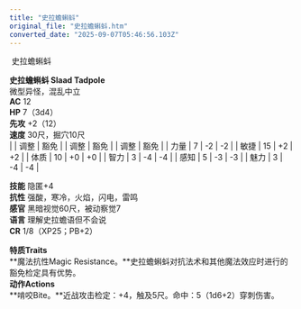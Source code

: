 ```yaml
---
title: "史拉蟾蝌蚪"
original_file: "史拉蟾蝌蚪.htm"
converted_date: "2025-09-07T05:46:56.103Z"
---
```


﻿ 史拉蟾蝌蚪   

****史拉蟾蝌蚪 Slaad Tadpole****  
微型异怪，混乱中立  
**AC** 12  
**HP** 7（3d4）  
**先攻** +2（12）  
**速度** 30尺，掘穴10尺  
|  | 调整 | 豁免 |  | 调整 | 豁免 |  | 调整 | 豁免 |
| 力量 | 7 | -2 | -2 |  | 敏捷 | 15 | +2 | +2 |  | 体质 | 10 | +0 | +0 |
| 智力 | 3 | -4 | -4 |  | 感知 | 5 | -3 | -3 |  | 魅力 | 3 | -4 | -4 |

**技能** 隐匿+4  
**抗性** 强酸，寒冷，火焰，闪电，雷鸣  
**感官** 黑暗视觉60尺，被动察觉7  
**语言** 理解史拉蟾语但不会说  
**CR** 1/8（XP25；PB+2）

****特质Traits****  
**魔法抗性Magic Resistance。**史拉蟾蝌蚪对抗法术和其他魔法效应时进行的豁免检定具有优势。  
****动作Actions****  
**啃咬Bite。**近战攻击检定：+4，触及5尺。命中：5（1d6+2）穿刺伤害。